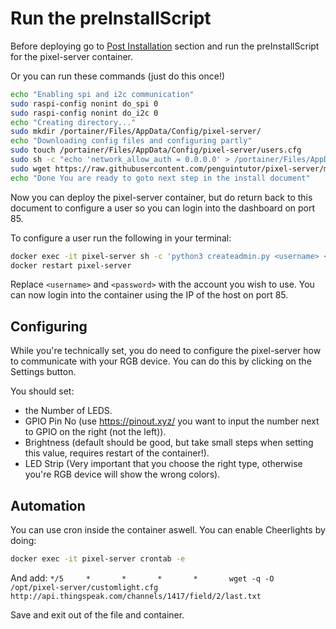 # Run the preInstallScript

Before deploying go to [Post Installation](#post-installation) section and run the preInstallScript for the pixel-server container.

Or you can run these commands (just do this once!)

```bash
echo "Enabling spi and i2c communication"
sudo raspi-config nonint do_spi 0
sudo raspi-config nonint do_i2c 0
echo "Creating directory..."
sudo mkdir /portainer/Files/AppData/Config/pixel-server/
echo "Downloading config files and configuring partly"
sudo touch /portainer/Files/AppData/Config/pixel-server/users.cfg 
sudo sh -c "echo 'network_allow_auth = 0.0.0.0' > /portainer/Files/AppData/Config/pixel-server/auth.cfg"
sudo wget https://raw.githubusercontent.com/penguintutor/pixel-server/main/defaults.cfg -O /portainer/Files/AppData/Config/pixel-server/pixelserver.cfg
echo "Done You are ready to goto next step in the install document"
```

Now you can deploy the pixel-server container, but do return back to this document to configure a user so you can login into the dashboard on port 85.

To configure a user run the following in your terminal:

```bash
docker exec -it pixel-server sh -c 'python3 createadmin.py <username> <password> >> users.cfg'
docker restart pixel-server
```

Replace `<username>` and `<password>` with the account you wish to use. You can now login into the container using the IP of the host on port 85.

## Configuring

While you're technically set, you do need to configure the pixel-server how to communicate with your RGB device. You can do this by clicking on the Settings button.

You should set:

- the Number of LEDS.
- GPIO Pin No (use <https://pinout.xyz/> you want to input the number next to GPIO on the right (not the left)).
- Brightness (default should be good, but take small steps when setting this value, requires restart of the container!).
- LED Strip (Very important that you choose the right type, otherwise you're RGB device will show the wrong colors).

## Automation

You can use cron inside the container aswell. You can enable Cheerlights by doing:

```bash
docker exec -it pixel-server crontab -e
```

And add: `*/5     *       *       *       *       wget -q -O /opt/pixel-server/customlight.cfg http://api.thingspeak.com/channels/1417/field/2/last.txt`

Save and exit out of the file and container.
